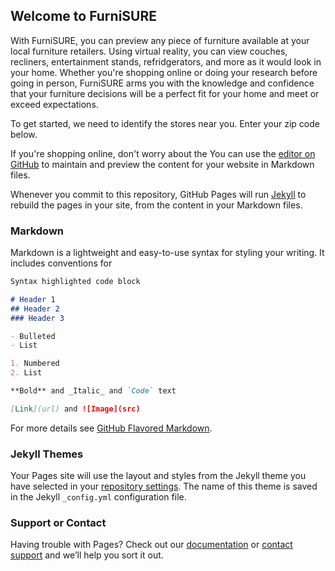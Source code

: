 ## Welcome to FurniSURE

With FurniSURE, you can preview any piece of furniture available at your local furniture retailers. Using virtual reality, you can view couches, recliners, entertainment stands, refridgerators, and more as it would look in your home. Whether you're shopping online or doing your research before going in person, FurniSURE arms you with the knowledge and confidence that your furniture decisions will be a perfect fit for your home and meet or exceed expectations. 

To get started, we need to identify the stores near you. Enter your zip code below.



If you're shopping online, don't worry about the You can use the [editor on GitHub](https://github.com/GrahamShippy/FurniSure/edit/master/index.md) to maintain and preview the content for your website in Markdown files.

Whenever you commit to this repository, GitHub Pages will run [Jekyll](https://jekyllrb.com/) to rebuild the pages in your site, from the content in your Markdown files.

### Markdown

Markdown is a lightweight and easy-to-use syntax for styling your writing. It includes conventions for

```markdown
Syntax highlighted code block

# Header 1
## Header 2
### Header 3

- Bulleted
- List

1. Numbered
2. List

**Bold** and _Italic_ and `Code` text

[Link](url) and ![Image](src)
```

For more details see [GitHub Flavored Markdown](https://guides.github.com/features/mastering-markdown/).

### Jekyll Themes

Your Pages site will use the layout and styles from the Jekyll theme you have selected in your [repository settings](https://github.com/GrahamShippy/FurniSure/settings). The name of this theme is saved in the Jekyll `_config.yml` configuration file.

### Support or Contact

Having trouble with Pages? Check out our [documentation](https://help.github.com/categories/github-pages-basics/) or [contact support](https://github.com/contact) and we’ll help you sort it out.

